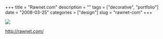 +++
title = "Rawnet.com"
description = ""
tags = ["decorative", "portfolio"]
date = "2008-03-25"
categories = ["design"]
slug = "rawnet-com"
+++


 

  <div id="screens-thumbs" class="clearfix">
    <div class="txt-center" id="design-submission"><a href="http://rawnet.com/"><img id='bluga-thumbnail-781' class='bluga-thumbnail large' src='//konigi.com/media/bluga/
wt47f276aa54dff_0.jpg'/></a></div>  
  </div>   
<p><a href="http://rawnet.com/">http://rawnet.com/</a></p>





